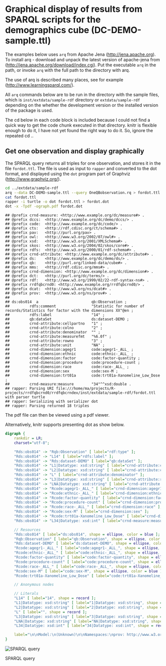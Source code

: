 Graphical display of results from SPARQL scripts for the demographics cube (DC-DEMO-sample.ttl)
===============================================================================================

The examples below uses `arq` from Apache Jena (<http://jena.apache.org>). To install arq - download and unpack the latest version of apache-jena from (<http://jena.apache.org/download/index.cgi>). Put the executable `arq` in the path, or invoke `arq` with the full path to the directory with arq.

The use of arq is described many places, see for example (<http://www.learningsparql.com/>).

All `arq` commands below are to be run in the directory with the sample files, which is `inst/extdata/sample-rdf` directory or `extdata/sample-rdf` depending on the whether the development version or the installed version of the package is used.

The cd below in each code block is included because I could not find a quick way to get the code chunk executed in that directory. knitr is flexible enough to do it, I have not yet found the right way to do it. So, ignore the repeated cd ..

Get one observation and display graphically
-------------------------------------------

The SPARQL query returns all triples for one observation, and stores it in the file `fordot.ttl`. The file is used as input to `rapper` and converted to the dot format, and displayed using the `dot` program part of Graphviz (<http://www.graphviz.org/>).

``` bash
cd ../extdata/sample-rdf
arq --data DC-DEMO-sample.ttl --query OneQBobservation.rq > fordot.ttl
cat fordot.ttl
rapper -i turtle -o dot fordot.ttl > fordot.dot
dot -x -Tpdf -ograph.pdf fordot.dot
```

    ## @prefix crnd-measure: <http://www.example.org/dc/measure#> .
    ## @prefix dccs:  <http://www.example.org/dc/demo/dccs/> .
    ## @prefix code:  <http://www.example.org/dc/code/> .
    ## @prefix cts:   <http://rdf.cdisc.org/ct/schema#> .
    ## @prefix pav:   <http://purl.org/pav> .
    ## @prefix owl:   <http://www.w3.org/2002/07/owl#> .
    ## @prefix xsd:   <http://www.w3.org/2001/XMLSchema#> .
    ## @prefix skos:  <http://www.w3.org/2004/02/skos/core#> .
    ## @prefix rdfs:  <http://www.w3.org/2000/01/rdf-schema#> .
    ## @prefix crnd-attribute: <http://www.example.org/dc/attribute#> .
    ## @prefix ds:    <http://www.example.org/dc/demo/ds/> .
    ## @prefix qb:    <http://purl.org/linked-data/cube#> .
    ## @prefix mms:   <http://rdf.cdisc.org/mms#> .
    ## @prefix crnd-dimension: <http://www.example.org/dc/dimension#> .
    ## @prefix dct:   <http://purl.org/dc/terms/> .
    ## @prefix rdf:   <http://www.w3.org/1999/02/22-rdf-syntax-ns#> .
    ## @prefix rrdfqbcrnd0: <http://www.example.org/rrdfqbcrnd0/> .
    ## @prefix dcat:  <http://www.w3.org/ns/dcat#> .
    ## @prefix prov:  <http://www.w3.org/ns/prov#> .
    ## 
    ## ds:obs014  a                        qb:Observation ;
    ##         rdfs:comment                "Statistic for number of records/Statistics for factor with the dimensions XX"@en ;
    ##         rdfs:label                  "14" ;
    ##         qb:dataSet                  ds:dataset-DEMO ;
    ##         crnd-attribute:cellpartno   "1" ;
    ##         crnd-attribute:colno        "2" ;
    ##         crnd-attribute:denominator  "" ;
    ##         crnd-attribute:measurefmt   "%6.0f" ;
    ##         crnd-attribute:rowno        "3" ;
    ##         crnd-attribute:unit         "NA" ;
    ##         crnd-dimension:agegr1       code:agegr1-_ALL_ ;
    ##         crnd-dimension:ethnic       code:ethnic-_ALL_ ;
    ##         crnd-dimension:factor       code:factor-quantity ;
    ##         crnd-dimension:procedure    code:procedure-count ;
    ##         crnd-dimension:race         code:race-_ALL_ ;
    ##         crnd-dimension:sex          code:sex-M ;
    ##         crnd-dimension:trt01a       code:trt01a-Xanomeline_Low_Dose ;
    ##         crnd-measure:measure        "34"^^xsd:double .
    ## rapper: Parsing URI file:///home/ma/projects/R-projects/rrdfqbcrnd0/rrdfqbcrndex/inst/extdata/sample-rdf/fordot.ttl with parser turtle
    ## rapper: Serializing with serializer dot
    ## rapper: Parsing returned 18 triples

The pdf file can then be viewed using a pdf viewer.

Alternatively, knitr supports presenting dot as show below.

``` dot
digraph {
    rankdir = LR;
    charset="utf-8";

    "Rds:obs014" -> "Rqb:Observation" [ label="rdf:type" ];
    "Rds:obs014" -> "L14" [ label="rdfs:label" ];
    "Rds:obs014" -> "Rds:dataset-DEMO" [ label="qb:dataSet" ];
    "Rds:obs014" -> "L1|Datatype: xsd:string" [ label="crnd-attribute:cellpartno" ];
    "Rds:obs014" -> "L2|Datatype: xsd:string" [ label="crnd-attribute:colno" ];
    "Rds:obs014" -> "L" [ label="crnd-attribute:denominator" ];
    "Rds:obs014" -> "L3|Datatype: xsd:string" [ label="crnd-attribute:rowno" ];
    "Rds:obs014" -> "LNA|Datatype: xsd:string" [ label="crnd-attribute:unit" ];
    "Rds:obs014" -> "Rcode:agegr1-_ALL_" [ label="crnd-dimension:agegr1" ];
    "Rds:obs014" -> "Rcode:ethnic-_ALL_" [ label="crnd-dimension:ethnic" ];
    "Rds:obs014" -> "Rcode:factor-quantity" [ label="crnd-dimension:factor" ];
    "Rds:obs014" -> "Rcode:procedure-count" [ label="crnd-dimension:procedure" ];
    "Rds:obs014" -> "Rcode:race-_ALL_" [ label="crnd-dimension:race" ];
    "Rds:obs014" -> "Rcode:sex-M" [ label="crnd-dimension:sex" ];
    "Rds:obs014" -> "Rcode:trt01a-Xanomeline_Low_Dose" [ label="crnd-dimension:trt01a" ];
    "Rds:obs014" -> "L34|Datatype: xsd:int" [ label="crnd-measure:measure" ];

    // Resources
    "Rds:obs014" [ label="ds:obs014", shape = ellipse, color = blue ];
    "Rqb:Observation" [ label="qb:Observation", shape = ellipse, color = blue ];
    "Rds:dataset-DEMO" [ label="ds:dataset-DEMO", shape = ellipse, color = blue ];
    "Rcode:agegr1-_ALL_" [ label="code:agegr1-_ALL_", shape = ellipse, color = blue ];
    "Rcode:ethnic-_ALL_" [ label="code:ethnic-_ALL_", shape = ellipse, color = blue ];
    "Rcode:factor-quantity" [ label="code:factor-quantity", shape = ellipse, color = blue ];
    "Rcode:procedure-count" [ label="code:procedure-count", shape = ellipse, color = blue ];
    "Rcode:race-_ALL_" [ label="code:race-_ALL_", shape = ellipse, color = blue ];
    "Rcode:sex-M" [ label="code:sex-M", shape = ellipse, color = blue ];
    "Rcode:trt01a-Xanomeline_Low_Dose" [ label="code:trt01a-Xanomeline_Low_Dose", shape = ellipse, color = blue ];

    // Anonymous nodes

    // Literals
    "L14" [ label="14", shape = record ];
    "L1|Datatype: xsd:string" [ label="1|Datatype: xsd:string", shape = record ];
    "L2|Datatype: xsd:string" [ label="2|Datatype: xsd:string", shape = record ];
    "L" [ label="", shape = record ];
    "L3|Datatype: xsd:string" [ label="3|Datatype: xsd:string", shape = record ];
    "LNA|Datatype: xsd:string" [ label="NA|Datatype: xsd:string", shape = record ];
    "L34|Datatype: xsd:int" [ label="34|Datatype: xsd:int", shape = record ];

    label="\n\nModel:\n(Unknown)\n\nNamespaces:\nprov: http://www.w3.org/ns/prov#\ncrnd-dimension: http://www.example.org/dc/dimension#\nmms: http://rdf.cdisc.org/mms#\ncrnd-measure: http://www.example.org/dc/measure#\ncode: http://www.example.org/dc/code/\nqb: http://purl.org/linked-data/cube#\ndccs: http://www.example.org/dc/demo/dccs/\nrdfs: http://www.w3.org/2000/01/rdf-schema#\ndcat: http://www.w3.org/ns/dcat#\npav: http://purl.org/pav\ndct: http://purl.org/dc/terms/\nxsd: http://www.w3.org/2001/XMLSchema#\nowl: http://www.w3.org/2002/07/owl#\nrdf: http://www.w3.org/1999/02/22-rdf-syntax-ns#\nskos: http://www.w3.org/2004/02/skos/core#\ncts: http://rdf.cdisc.org/ct/schema#\nrrdfqbcrnd0: http://www.example.org/rrdfqbcrnd0/\nds: http://www.example.org/dc/demo/ds/\ncrnd-attribute: http://www.example.org/dc/attribute#\n";
}
```

<img src="using-arq-graphical-display_files/figure-markdown_github/dot-ex-1.png" alt="SPARQL query"  />
<p class="caption">
SPARQL query
</p>

<!-- ```{r cache=FALSE} -->
<!-- knitr::read_chunk("../extdata/sample-rdf/fordot.dot") -->
<!-- ``` -->
<!-- ```{r unnamed-chunk-2, engine ='dot', fig.cap ='SPARQL query'} -->
<!-- ``` -->
<!-- cd ../extdata/sample-rdf -->
<!-- arq --data DC-DEMO-sample.ttl --query OneQBobservation.rq > fordot.ttl -->
<!-- rapper -q -i turtle -o dot fordot.ttl -->
